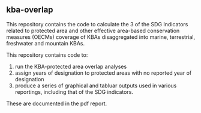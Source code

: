 ## kba-overlap

This repository contains the code to calculate the 3 of the SDG Indicators related to protected area and other effective area-based conservation measures (OECMs) coverage of KBAs disaggregated into marine, terrestrial, freshwater and mountain KBAs. 

This repository contains code to: 
1.  run the KBA-protected area overlap analyses
2.  assign years of designation to protected areas with no reported year of designation
3.  produce a series of graphical and tabluar outputs used in various reportings, including that of the SDG indicators. 

These are documented in the pdf report. 

